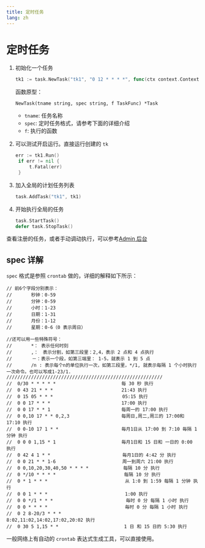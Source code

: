 ```yaml
---
title: 定时任务
lang: zh
---
```


# 定时任务

1. 初始化一个任务

   ```go
   tk1 := task.NewTask("tk1", "0 12 * * * *", func(ctx context.Context) error { fmt.Println("tk1"); return nil })
   ```

   函数原型：

   `NewTask(tname string, spec string, f TaskFunc) *Task`

   - `tname`: 任务名称
   - `spec`: 定时任务格式，请参考下面的详细介绍
   - `f`: 执行的函数

2. 可以测试开启运行。直接运行创建的 `tk`

   ```go
   err := tk1.Run()
   	if err != nil {
   		t.Fatal(err)
   	}
   ```

3. 加入全局的计划任务列表

   ```go
   task.AddTask("tk1", tk1)
   ```

4. 开始执行全局的任务
   ```go
   task.StartTask()
   defer task.StopTask()
   ```

查看注册的任务，或者手动调动执行，可以参考[Admin 后台](../web/admin/README.md)

## spec 详解

`spec` 格式是参照 `crontab` 做的，详细的解释如下所示：

```
// 前6个字段分别表示：
//       秒钟：0-59
//       分钟：0-59
//       小时：1-23
//       日期：1-31
//       月份：1-12
//       星期：0-6（0 表示周日）

//还可以用一些特殊符号：
//       *： 表示任何时刻
//       ,：　表示分割，如第三段里：2,4，表示 2 点和 4 点执行
//　　    －：表示一个段，如第三端里： 1-5，就表示 1 到 5 点
//       /n : 表示每个n的单位执行一次，如第三段里，*/1, 就表示每隔 1 个小时执行一次命令。也可以写成1-23/1.
/////////////////////////////////////////////////////////
//	0/30 * * * * *                        每 30 秒 执行
//	0 43 21 * * *                         21:43 执行
//	0 15 05 * * * 　　                     05:15 执行
//	0 0 17 * * *                          17:00 执行
//	0 0 17 * * 1                          每周一的 17:00 执行
//	0 0,10 17 * * 0,2,3                   每周日,周二,周三的 17:00和 17:10 执行
//	0 0-10 17 1 * *                       毎月1日从 17:00 到 7:10 毎隔 1 分钟 执行
//	0 0 0 1,15 * 1                        毎月1日和 15 日和 一日的 0:00 执行
//	0 42 4 1 * * 　 　                     毎月1日的 4:42 分 执行
//	0 0 21 * * 1-6　　                     周一到周六 21:00 执行
//	0 0,10,20,30,40,50 * * * *　           每隔 10 分 执行
//	0 */10 * * * * 　　　　　　              每隔 10 分 执行
//	0 * 1 * * *　　　　　　　　               从 1:0 到 1:59 每隔 1 分钟 执行
//	0 0 1 * * *　　　　　　　　               1:00 执行
//	0 0 */1 * * *　　　　　　　               毎时 0 分 每隔 1 小时 执行
//	0 0 * * * *　　　　　　　　               毎时 0 分 每隔 1 小时 执行
//	0 2 8-20/3 * * *　　　　　　             8:02,11:02,14:02,17:02,20:02 执行
//	0 30 5 1,15 * *　　　　　　              1 日 和 15 日的 5:30 执行
```

一般网络上有自动的 `crontab` 表达式生成工具，可以直接使用。
